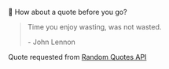 📣 How about a quote before you go?

> Time you enjoy wasting, was not wasted.
>
> <p>- John Lennon</p>

Quote requested from [Random Quotes API](https://github.com/lukePeavey/quotable)
